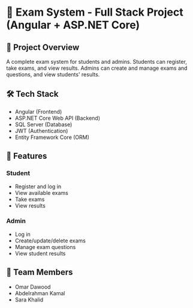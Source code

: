 # 📝 Exam System - Full Stack Project (Angular + ASP.NET Core)

## 🚀 Project Overview
A complete exam system for students and admins. Students can register, take exams, and view results. Admins can create and manage exams and questions, and view students' results.

## 🛠️ Tech Stack
- Angular (Frontend)
- ASP.NET Core Web API (Backend)
- SQL Server (Database)
- JWT (Authentication)
- Entity Framework Core (ORM)

## 🔐 Features

### Student
- Register and log in
- View available exams
- Take exams
- View results

### Admin
- Log in
- Create/update/delete exams
- Manage exam questions
- View student results

## 👥 Team Members
- Omar Dawood 
- Abdelrahman Kamal
- Sara Khalid

